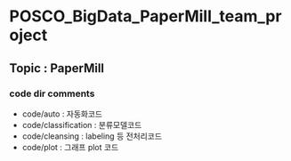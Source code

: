 # POSCO_BigData_PaperMill_team_project
## Topic : PaperMill

### code dir comments
- code/auto : 자동화코드  
- code/classification : 분류모델코드  
- code/cleansing : labeling 등 전처리코드  
- code/plot : 그래프 plot 코드  
